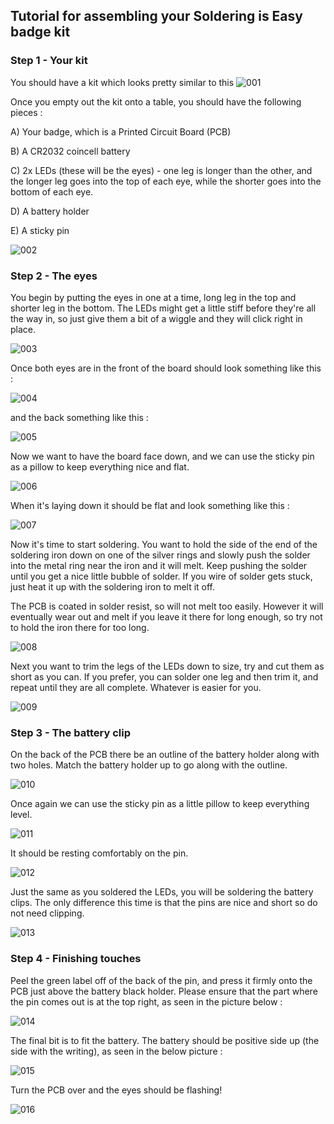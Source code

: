 ## Tutorial for assembling your Soldering is Easy badge kit ##

### Step 1 - Your kit

You should have a kit which looks pretty similar to this
![001]

Once you empty out the kit onto a table, you should have the following pieces :

A) Your badge, which is a Printed Circuit Board (PCB)

B) A CR2032 coincell battery

C) 2x LEDs (these will be the eyes) - one leg is longer than the other, and the longer leg goes into the top of each eye, while the shorter goes into the bottom of each eye.

D) A battery holder

E) A sticky pin

![002]

### Step 2 - The eyes

You begin by putting the eyes in one at a time, long leg in the top and shorter leg in the bottom. The LEDs might get a little stiff before they're all the way in, so just give them a bit of a wiggle and they will click right in place.

![003]

Once both eyes are in the front of the board should look something like this :

![004]

and the back something like this :

![005]

Now we want to have the board face down, and we can use the sticky pin as a pillow to keep everything nice and flat.

![006]

When it's laying down it should be flat and look something like this :

![007]

Now it's time to start soldering. You want to hold the side of the end of the soldering iron down on one of the silver rings and slowly push the solder into the metal ring near the iron and it will melt. Keep pushing the solder until you get a nice little bubble of solder. If you wire of solder gets stuck, just heat it up with the soldering iron to melt it off.

The PCB is coated in solder resist, so will not melt too easily. However it will eventually wear out and melt if you leave it there for long enough, so try not to hold the iron there for too long.

![008]

Next you want to trim the legs of the LEDs down to size, try and cut them as short as you can. If you prefer, you can solder one leg and then trim it, and repeat until they are all complete. Whatever is easier for you.

![009]

### Step 3 - The battery clip

On the back of the PCB there be an outline of the battery holder along with two holes. Match the battery holder up to go along with the outline.

![010]

Once again we can use the sticky pin as a little pillow to keep everything level.

![011]

It should be resting comfortably on the pin.

![012]

Just the same as you soldered the LEDs, you will be soldering the battery clips. The only difference this time is that the pins are nice and short so do not need clipping.

![013]

### Step 4 - Finishing touches

Peel the green label off of the back of the pin, and press it firmly onto the PCB just above the battery black holder. Please ensure that the part where the pin comes out is at the top right, as seen in the picture below :

![014]

The final bit is to fit the battery. The battery should be positive side up (the side with the writing), as seen in the below picture :

![015]

Turn the PCB over and the eyes should be flashing!

![016]




[001]: https://raw.github.com/Cyberlane/Soldering-is-easy/master/img/001.jpg
[002]: https://raw.github.com/Cyberlane/Soldering-is-easy/master/img/002.jpg
[003]: https://raw.github.com/Cyberlane/Soldering-is-easy/master/img/003.jpg
[004]: https://raw.github.com/Cyberlane/Soldering-is-easy/master/img/004.jpg
[005]: https://raw.github.com/Cyberlane/Soldering-is-easy/master/img/005.jpg
[006]: https://raw.github.com/Cyberlane/Soldering-is-easy/master/img/006.jpg
[007]: https://raw.github.com/Cyberlane/Soldering-is-easy/master/img/007.jpg
[008]: https://raw.github.com/Cyberlane/Soldering-is-easy/master/img/008.jpg
[009]: https://raw.github.com/Cyberlane/Soldering-is-easy/master/img/009.jpg
[010]: https://raw.github.com/Cyberlane/Soldering-is-easy/master/img/010.jpg
[011]: https://raw.github.com/Cyberlane/Soldering-is-easy/master/img/011.jpg
[012]: https://raw.github.com/Cyberlane/Soldering-is-easy/master/img/012.jpg
[013]: https://raw.github.com/Cyberlane/Soldering-is-easy/master/img/013.jpg
[014]: https://raw.github.com/Cyberlane/Soldering-is-easy/master/img/014.jpg
[015]: https://raw.github.com/Cyberlane/Soldering-is-easy/master/img/015.jpg
[016]: https://raw.github.com/Cyberlane/Soldering-is-easy/master/img/016.jpg
[017]: https://raw.github.com/Cyberlane/Soldering-is-easy/master/img/017.jpg
[018]: https://raw.github.com/Cyberlane/Soldering-is-easy/master/img/018.jpg
[019]: https://raw.github.com/Cyberlane/Soldering-is-easy/master/img/019.jpg